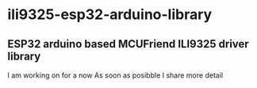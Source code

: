# ili9325-esp32-arduino-library

## ESP32 arduino based MCUFriend ILI9325 driver library

I am working on for a now
As soon as posibble I share more detail
